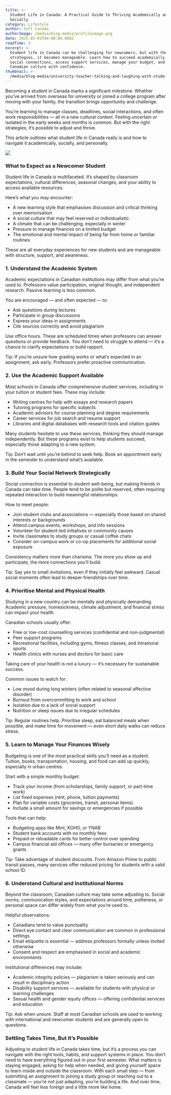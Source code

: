 ```yaml
---
title: >-
  Student Life in Canada: A Practical Guide to Thriving Academically and
  Socially
category: Lifestyle
author: Soft Canada
authorImage: /media/blog-media/profileimage.png
date: 2025-05-01T04:00:00.000Z
readTime: 3
excerpt: >-
  Student life in Canada can be challenging for newcomers, but with the right
  strategies, it becomes manageable. Learn how to succeed academically, build
  social connections, access support services, manage your budget, and adapt to
  Canadian culture with confidence.
thumbnail: >-
  /media/blog-media/university-teacher-talking-and-laughing-with-stude-2025-03-05-05-10-24-utc.jpg
---
```


Becoming a student in Canada marks a significant milestone. Whether you’ve arrived from overseas for university or joined a college program after moving with your family, the transition brings opportunity and challenge.

You’re learning to manage classes, deadlines, social interactions, and often work responsibilities — all in a new cultural context. Feeling uncertain or isolated in the early weeks and months is common. But with the right strategies, it’s possible to adjust and thrive.

This article outlines what student life in Canada really is and how to navigate it academically, socially, and personally.

![](/media/blog-media/university-teacher-talking-and-laughing-with-stude-2025-03-05-05-10-24-utc.jpg)

### What to Expect as a Newcomer Student

Student life in Canada is multifaceted. It’s shaped by classroom expectations, cultural differences, seasonal changes, and your ability to access available resources.

Here’s what you may encounter:

* A new learning style that emphasises discussion and critical thinking over memorisation
* A social culture that may feel reserved or individualistic
* A climate that can be challenging, especially in winter
* Pressure to manage finances on a limited budget
* The emotional and mental impact of being far from home or familiar routines

These are all everyday experiences for new students and are manageable with structure, support, and awareness.

### 1. Understand the Academic System

Academic expectations in Canadian institutions may differ from what you’re used to. Professors value participation, original thought, and independent research. Passive learning is less common.

You are encouraged — and often expected — to:

* Ask questions during lectures
* Participate in group discussions
* Express your ideas in assignments
* Cite sources correctly and avoid plagiarism

Use office hours. These are scheduled times when professors can answer questions or provide feedback. You don’t need to struggle to attend — it’s a chance to clarify expectations or build rapport.

Tip: If you’re unsure how grading works or what’s expected in an assignment, ask early. Professors prefer proactive communication.

### 2. Use the Academic Support Available

Most schools in Canada offer comprehensive student services, including in your tuition or student fees. These may include:

* Writing centres for help with essays and research papers
* Tutoring programs for specific subjects
* Academic advisors for course planning and degree requirements
* Career services for job search and resume support
* Libraries and digital databases with research tools and citation guides

Many students hesitate to use these services, thinking they should manage independently. But these programs exist to help students succeed, especially those adapting to a new system.

Tip: Don’t wait until you’re behind to seek help. Book an appointment early in the semester to understand what’s available.

### 3. Build Your Social Network Strategically

Social connection is essential to student well-being, but making friends in Canada can take time. People tend to be polite but reserved, often requiring repeated interaction to build meaningful relationships.

How to meet people:

* Join student clubs and associations — especially those based on shared interests or backgrounds
* Attend campus events, workshops, and info sessions
* Volunteer for student-led initiatives or community causes
* Invite classmates to study groups or casual coffee chats
* Consider on-campus work or co-op placements for additional social exposure

Consistency matters more than charisma. The more you show up and participate, the more connections you’ll build.

Tip: Say yes to small invitations, even if they initially feel awkward. Casual social moments often lead to deeper friendships over time.

### 4. Prioritise Mental and Physical Health

Studying in a new country can be mentally and physically demanding. Academic pressure, homesickness, climate adjustment, and financial stress can impact your health.

Canadian schools usually offer:

* Free or low-cost counselling services (confidential and non-judgmental)
* Peer support programs
* Recreational facilities, including gyms, fitness classes, and intramural sports
* Health clinics with nurses and doctors for basic care

Taking care of your health is not a luxury — it’s necessary for sustainable success.

Common issues to watch for:

* Low mood during long winters (often related to seasonal affective disorder)
* Burnout from overcommitting to work and school
* Isolation due to a lack of social support
* Nutrition or sleep issues due to irregular schedules

Tip: Regular routines help. Prioritise sleep, eat balanced meals when possible, and make time for movement — even short daily walks can reduce stress.

### 5. Learn to Manage Your Finances Wisely

Budgeting is one of the most practical skills you’ll need as a student. Tuition, books, transportation, housing, and food can add up quickly, especially in urban centres.

Start with a simple monthly budget:

* Track your income (from scholarships, family support, or part-time work)
* List fixed expenses (rent, phone, tuition payments)
* Plan for variable costs (groceries, transit, personal items)
* Include a small amount for savings or emergencies if possible

Tools that can help:

* Budgeting apps like Mint, KOHO, or YNAB
* Student bank accounts with no monthly fees
* Prepaid or reloadable cards for better control over spending
* Campus financial aid offices — many offer bursaries or emergency grants

Tip: Take advantage of student discounts. From Amazon Prime to public transit passes, many services offer reduced pricing for students with a valid school ID.

### 6. Understand Cultural and Institutional Norms

Beyond the classroom, Canadian culture may take some adjusting to. Social norms, communication styles, and expectations around time, politeness, or personal space can differ widely from what you’re used to.

Helpful observations:

* Canadians tend to value punctuality
* Direct eye contact and clear communication are common in professional settings
* Email etiquette is essential — address professors formally unless invited otherwise
* Consent and respect are emphasised in social and academic environments

Institutional differences may include:

* Academic integrity policies — plagiarism is taken seriously and can result in disciplinary action
* Disability support services — available for students with physical or learning challenges
* Sexual health and gender equity offices — offering confidential services and education

Tip: Ask when unsure. Staff at most Canadian schools are used to working with international and newcomer students and are generally open to questions.

### Settling Takes Time, But It’s Possible

Adjusting to student life in Canada takes time, but it’s a process you can navigate with the right tools, habits, and support systems in place. You don’t need to have everything figured out in your first semester. What matters is staying engaged, asking for help when needed, and giving yourself space to learn inside and outside the classroom. With each small step — from submitting an assignment to joining a study group or reaching out to a classmate — you’re not just adapting, you’re building a life. And over time, Canada will feel less foreign and a little more like home.

###
